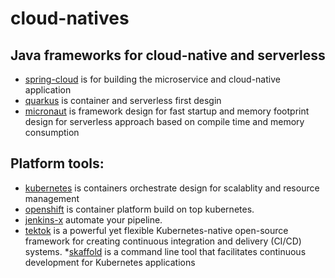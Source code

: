 # cloud-natives

## Java frameworks for cloud-native and serverless

* [spring-cloud](https://spring.io/projects/spring-cloud) is for building the microservice and cloud-native application
* [quarkus](https://quarkus.io/) is container and serverless first desgin
* [micronaut](https://micronaut.io/) is framework design for fast startup and memory footprint design for serverless approach based on compile time and memory consumption

## Platform tools:
* [kubernetes](https://kubernetes.io/) is containers orchestrate design for scalablity and resource management
* [openshift](https://www.openshift.com/) is container platform build on top kubernetes.
* [jenkins-x](https://jenkins-x.io/) automate your pipeline.
* [tektok](https://cloud.google.com/tekton/) is a powerful yet flexible Kubernetes-native open-source framework for creating continuous integration and delivery (CI/CD) systems.
*[skaffold](https://github.com/GoogleContainerTools/skaffold) is a command line tool that facilitates continuous development for Kubernetes applications

